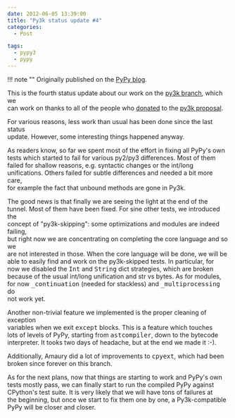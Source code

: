 ```yaml
---
date: 2012-06-05 13:39:00
title: "Py3k status update #4"
categories:
  - Post

tags:
  - pypy3
  - pypy
---
```


!!! note ""
    Originally published on the [PyPy blog](https://pypy.org/posts/2012/06/py3k-status-update-4-4834053219477515637.html).


<html><body><p>This is the fourth status update about our work on the <a class="reference external" href="https://foss.heptapod.net/pypy/pypy/-/tree/branch/py3k">py3k branch</a>, which we<br>
can work on thanks to all of the people who <a class="reference external" href="/posts/2012/01/py3k-and-numpy-first-stage-thanks-to-3008917396290059758.html">donated</a> to the <a class="reference external" href="https://pypy.org/py3donate.html">py3k proposal</a>.
</p>
<!-- more -->
<p>For various reasons, less work than usual has been done since the last status<br>
update. However, some interesting things happened anyway.</p><p>As readers know, so far we spent most of the effort in fixing all PyPy's own<br>
tests which started to fail for various py2/py3 differences.  Most of them<br>
failed for shallow reasons, e.g. syntactic changes or the int/long<br>
unifications. Others failed for subtle differences and needed a bit more care,<br>
for example the fact that unbound methods are gone in Py3k.</p><p>The good news is that finally we are seeing the light at the end of the<br>
tunnel. Most of them have been fixed. For sine other tests, we introduced the<br>
concept of "py3k-skipping": some optimizations and modules are indeed failing,<br>
but right now we are concentrating on completing the core language and so we<br>
are not interested in those.  When the core language will be done, we will be<br>
able to easily find and work on the py3k-skipped tests.  In particular, for<br>
now we disabled the <tt class="docutils literal">Int</tt> and <tt class="docutils literal">String</tt> dict strategies, which are broken<br>
because of the usual int/long unification and str vs bytes.  As for modules,<br>
for now <tt class="docutils literal">_continuation</tt> (needed for stackless) and <tt class="docutils literal">_multiprocessing</tt> do<br>
not work yet.</p><p>Another non-trivial feature we implemented is the proper cleaning of exception<br>
variables when we exit <tt class="docutils literal">except</tt> blocks.  This is a feature which touches<br>
lots of levels of PyPy, starting from <tt class="docutils literal">astcompiler</tt>, down to the bytecode<br>
interpreter. It tooks two days of headache, but at the end we made it :-).</p><p>Additionally, Amaury did a lot of improvements to <tt class="docutils literal">cpyext</tt>, which had been<br>
broken since forever on this branch.</p><p>As for the next plans, now that things are starting to work and PyPy's own<br>
tests mostly pass, we can finally start to run the compiled PyPy against<br>
CPython's test suite.  It is very likely that we will have tons of failures at<br>
the beginning, but once we start to fix them one by one, a Py3k-compatible<br>
PyPy will be closer and closer.</p></body></html>
